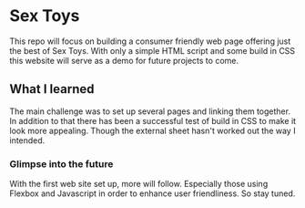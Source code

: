 # Sex Toys
This repo will focus on building a consumer friendly web page offering just the best of Sex Toys. 
With only a simple HTML script and some build in CSS this website will serve as a demo for future projects to come.

## What I learned 

The main challenge was to set up several pages and linking them together. In addition to that there has been a successful test of build in CSS to make it look more appealing. Though the external sheet hasn't worked out the way I intended. 

### Glimpse into the future

With the first web site set up, more will follow. Especially those using Flexbox and Javascript in order to enhance user friendliness. So stay tuned. 
